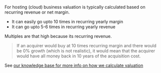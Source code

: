 
For hosting (cloud) business valuation is typically calculated based on recurring revenue or net margin.

- It can easily go upto 10 times in recurring yearly margin 
- It can go upto 5-6 times in recurring yearly revenue 

Multiples are that high because its recurring revenue.

> If an acquirer would buy at 10 times recurring margin and there would be 0% growth (which is not realistic), it would mean that the acquirer would have all money back in 10 years of the acquisition cost.

See [our knowledge base for more info on how we calculate valuation](https://wiki.threefold.io/#/simulator_grid_valuation_details)
